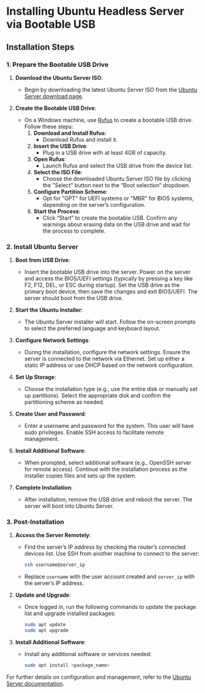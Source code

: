 # Installing Ubuntu Headless Server via Bootable USB

## Installation Steps

### 1. Prepare the Bootable USB Drive

1. **Download the Ubuntu Server ISO**:
   - Begin by downloading the latest Ubuntu Server ISO from the [Ubuntu Server download page](https://ubuntu.com/download/server).

2. **Create the Bootable USB Drive**:
   - On a Windows machine, use [Rufus](https://rufus.ie/) to create a bootable USB drive. Follow these steps:
     1. **Download and Install Rufus**:
        - Download Rufus and install it.
     2. **Insert the USB Drive**:
        - Plug in a USB drive with at least 4GB of capacity.
     3. **Open Rufus**:
        - Launch Rufus and select the USB drive from the device list.
     4. **Select the ISO File**:
        - Choose the downloaded Ubuntu Server ISO file by clicking the "Select" button next to the “Boot selection” dropdown.
     5. **Configure Partition Scheme**:
        - Opt for "GPT" for UEFI systems or "MBR" for BIOS systems, depending on the server’s configuration.
     6. **Start the Process**:
        - Click “Start” to create the bootable USB. Confirm any warnings about erasing data on the USB drive and wait for the process to complete.

### 2. Install Ubuntu Server

1. **Boot from USB Drive**:
   - Insert the bootable USB drive into the server. Power on the server and access the BIOS/UEFI settings (typically by pressing a key like F2, F12, DEL, or ESC during startup). Set the USB drive as the primary boot device, then save the changes and exit BIOS/UEFI. The server should boot from the USB drive.

2. **Start the Ubuntu Installer**:
   - The Ubuntu Server installer will start. Follow the on-screen prompts to select the preferred language and keyboard layout.

3. **Configure Network Settings**:
   - During the installation, configure the network settings. Ensure the server is connected to the network via Ethernet. Set up either a static IP address or use DHCP based on the network configuration.

4. **Set Up Storage**:
   - Choose the installation type (e.g., use the entire disk or manually set up partitions). Select the appropriate disk and confirm the partitioning scheme as needed.

5. **Create User and Password**:
   - Enter a username and password for the system. This user will have sudo privileges. Enable SSH access to facilitate remote management.

6. **Install Additional Software**:
   - When prompted, select additional software (e.g., OpenSSH server for remote access). Continue with the installation process as the installer copies files and sets up the system.

7. **Complete Installation**:
   - After installation, remove the USB drive and reboot the server. The server will boot into Ubuntu Server.

### 3. Post-Installation

1. **Access the Server Remotely**:
   - Find the server’s IP address by checking the router’s connected devices list. Use SSH from another machine to connect to the server:
     ```bash
     ssh username@server_ip
     ```
   - Replace `username` with the user account created and `server_ip` with the server’s IP address.

2. **Update and Upgrade**:
   - Once logged in, run the following commands to update the package list and upgrade installed packages:
     ```bash
     sudo apt update
     sudo apt upgrade
     ```

3. **Install Additional Software**:
   - Install any additional software or services needed:
     ```bash
     sudo apt install <package_name>
     ```

For further details on configuration and management, refer to the [Ubuntu Server documentation](https://ubuntu.com/server/docs).

